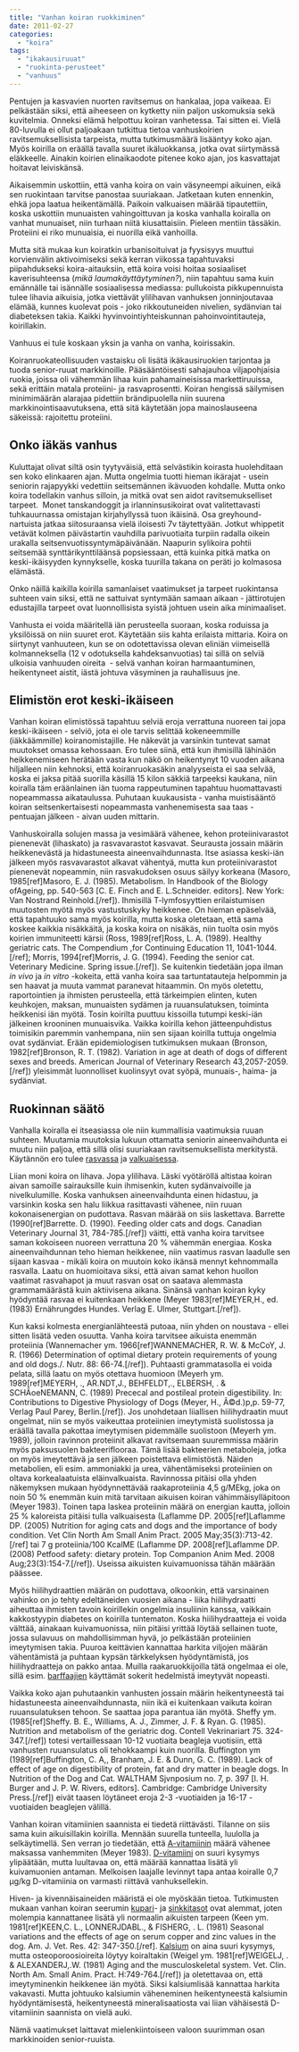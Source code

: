 ```yaml
---
title: "Vanhan koiran ruokkiminen"
date: 2011-02-27
categories: 
  - "koira"
tags: 
  - "ikakausiruuat"
  - "ruokinta-perusteet"
  - "vanhuus"
---
```


Pentujen ja kasvavien nuorten ravitsemus on hankalaa, jopa vaikeaa. Ei pelkästään siksi, että aiheeseen on kytketty niin paljon uskomuksia sekä kuvitelmia. Onneksi elämä helpottuu koiran vanhetessa. Tai sitten ei. Vielä 80-luvulla ei ollut paljoakaan tutkittua tietoa vanhuskoirien ravitsemuksellisista tarpeista, mutta tutkimusmäärä lisääntyy koko ajan. Myös koirilla on eräällä tavalla suuret ikäluokkansa, jotka ovat siirtymässä eläkkeelle. Ainakin koirien elinaikaodote pitenee koko ajan, jos kasvattajat hoitavat leiviskänsä.

<!--more-->

Aikaisemmin uskottiin, että vanha koira on vain väsyneempi aikuinen, eikä sen ruokintaan tarvitse panostaa suuriakaan. Jatketaan kuten ennenkin, ehkä jopa laatua heikentämällä. Paikoin valkuaisen määrää tipautettiin, koska uskottiin munuaisten vahingoittuvan ja koska vanhalla koiralla on vanhat munuaiset, niin turhaan niitä kiusattaisiin. Pieleen mentiin tässäkin. Proteiini ei riko munuaisia, ei nuorilla eikä vanhoilla.

Mutta sitä mukaa kun koiratkin urbanisoituivat ja fyysisyys muuttui korvienvälin aktivoimiseksi sekä kerran viikossa tapahtuvaksi piipahdukseksi koira-aitauksiin, että koira voisi hoitaa sosiaaliset kaverisuhteensa (_mikä laumakäyttäytyminen?_), niin tapahtuu sama kuin emännälle tai isännälle sosiaalisessa mediassa: pullukoista pikkupennuista tulee lihavia aikuisia, jotka viettävät ylilihavan vanhuksen jonninjoutavaa elämää, kunnes kuolevat pois - joko rikkoutuneiden nivelien, sydänvian tai diabeteksen takia. Kaikki hyvinvointiyhteiskunnan pahoinvointitauteja, koirillakin.

Vanhuus ei tule koskaan yksin ja vanha on vanha, koirissakin.

Koiranruokateollisuuden vastaisku oli lisätä ikäkausiruokien tarjontaa ja tuoda senior-ruuat markkinoille. Pääsääntöisesti sahajauhoa viljapohjaisia ruokia, joissa oli vähemmän lihaa kuin pahamaineisissa markettiruuissa, sekä erittäin matala proteiini- ja rasvaprosentti. Koiran hengissä säilymisen minimimäärän alarajaa pidettiin brändipuolella niin suurena markkinointisaavutuksena, että sitä käytetään jopa mainoslauseena säkeissä: rajoitettu proteiini.

## Onko iäkäs vanhus

Kuluttajat olivat siltä osin tyytyväisiä, että selvästikin koirasta huolehditaan sen koko elinkaaren ajan. Mutta ongelmia tuotti hieman ikärajat - usein seniorin rajapyykki vedettiin seitsemännen ikävuoden kohdalle. Mutta onko koira todellakin vanhus silloin, ja mitkä ovat sen aidot ravitsemukselliset tarpeet.  Monet tanskandoggit ja irlanninsusikoirat ovat valitettavasti tuhkauurnassa omistajan kirjahyllyssä tuon ikäisinä. Osa greyhound-nartuista jatkaa siitosuraansa vielä iloisesti 7v täytettyään. Jotkut whippetit vetävät kolmen päivästartin vauhdilla parivuotiaita turpiin radalla oikein urakalla seitsenvuotissyntymäpäivänään. Naapurin sylikoira pohtii seitsemää synttärikynttiläänsä popsiessaan, että kuinka pitkä matka on keski-ikäisyyden kynnykselle, koska tuurilla takana on peräti jo kolmasosa elämästä.

Onko näillä kaikilla koirilla samanlaiset vaatimukset ja tarpeet ruokintansa suhteen vain siksi, että ne sattuivat syntymään samaan aikaan - jättirotujen edustajilla tarpeet ovat luonnollisista syistä johtuen usein aika minimaaliset.

Vanhusta ei voida määritellä iän perusteella suoraan, koska roduissa ja yksilöissä on niin suuret erot. Käytetään siis kahta erilaista mittaria. Koira on siirtynyt vanhuuteen, kun se on odotettavissa olevan eliniän viimeisellä kolmanneksella (12 v odotuksella kahdeksanvuotias) tai sillä on selviä ulkoisia vanhuuden oireita  - selvä vanhan koiran harmaantuminen, heikentyneet aistit, iästä johtuva väsyminen ja rauhallisuus jne.

## Elimistön erot keski-ikäiseen

Vanhan koiran elimistössä tapahtuu selviä eroja verrattuna nuoreen tai jopa keski-ikäiseen - selviö, jota ei ole tarvis selittää kokeneemmille (iäkkäämmille) koiranomistajille. He näkevät ja varsinkin tuntevat samat muutokset omassa kehossaan. Ero tulee siinä, että kun ihmisillä lähinäön heikkenemiseen herätään vasta kun näkö on heikentynyt 10 vuoden aikana hiljalleen niin kehnoksi, että koiranruokasäkin analyyseista ei saa selvää, koska ei jaksa pitää suorilla käsillä 15 kilon säkkiä tarpeeksi kaukana, niin koiralla täm eräänlainen iän tuoma rappeutuminen tapahtuu huomattavasti nopeammassa aikataulussa. Puhutaan kuukausista - vanha muistisääntö koiran seitsenkertaisesti nopeammasta vanhenemisesta saa taas - pentuajan jälkeen - aivan uuden mittarin.

Vanhuskoiralla solujen massa ja vesimäärä vähenee, kehon proteiinivarastot pienenevät (lihaskato) ja rasvavarastot kasvavat. Seurausta jossain määrin heikkenevästä ja hidastuneesta aineenvaihdunnasta. Itse asiassa keski-iän jälkeen myös rasvavarastot alkavat vähentyä, mutta kun proteiinivarastot pienenevät nopeammin, niin rasvakudoksen osuus säilyy korkeana (Masoro, 1985\[ref\]Masoro, E. J. (1985). Metabolism. In Handbook of the Biology ofAgeing, pp. 540-563 \[C. E. Finch and E. L.Schneider. editors\]. New York: Van Nostrand Reinhold.\[/ref\]). Ihmisillä T-lymfosyyttien erilaistumisen muutosten myötä myös vastustuskyky heikkenee. On hieman epäselvää, että tapahtuuko sama myös koirilla, mutta koska oletetaan, että sama koskee kaikkia nisäkkäitä, ja koska koira on nisäkäs, niin tuolta osin myös koirien immuniteetti kärsii (Ross, 1989\[ref\]Ross, L. A. (1989). Healthy geriatric cats. The Compendium ,for Continuing Education 11, 1041-1044.\[/ref\]; Morris, 1994\[ref\]Morris, J. G. (1994). Feeding the senior cat. Veterinary Medicine. Spring issue.\[/ref\]). Se kuitenkin tiedetään jopa ilman _in vivo_ ja _in vitro_ -kokeita, että vanha koira saa tartuntatauteja helpommin ja sen haavat ja muuta vammat paranevat hitaammin. On myös oletettu, raportointien ja ihmisten perusteella, että tärkeimpien elinten, kuten keuhkojen, maksan, munuaisten sydämen ja ruuansulatuksen, toiminta heikkenisi iän myötä. Tosin koirilta puuttuu kissoilla tutumpi keski-iän jälkeinen krooninen munuaisvika. Vaikka koirilla kehon jätteenpuhdistus toimisikin paremmin vanhempana, niin sen sijaan koirilla tuttuja ongelmia ovat sydänviat. Erään epidemiologisen tutkimuksen mukaan (Bronson, 1982\[ref\]Bronson, R. T. (1982). Variation in age at death of dogs of different sexes and breeds. American Journal of Veterinary Research 43,2057-2059.\[/ref\]) yleisimmät luonnolliset kuolinsyyt ovat syöpä, munuais-, haima- ja sydänviat.

## Ruokinnan säätö

Vanhalla koiralla ei itseasiassa ole niin kummallisia vaatimuksia ruuan suhteen. Muutamia muutoksia lukuun ottamatta seniorin aineenvaihdunta ei muutu niin paljoa, että sillä olisi suuriakaan ravitsemuksellista merkitystä. Käytännön ero tulee [rasvassa](https://www.katiska.eu/tieto/rasvat/rasva-ruokinnassa/) ja [valkuaisessa](https://www.katiska.eu/tieto/proteiinit/proteiini-ruokinnassa/).

Liian moni koira on lihava. Jopa ylilihava. Läski vyötäröllä altistaa koiran aivan samoille sairauksille kuin ihmisenkin, kuten sydänvaivoille ja nivelkulumille. Koska vanhuksen aineenvaihdunta einen hidastuu, ja varsinkin koska sen halu liikkua rasittavasti vähenee, niin ruuan kokonaisenergian on pudottava. Rasvan määrää on siis laskettava. Barrette (1990\[ref\]Barrette. D. (1990). Feeding older cats and dogs. Canadian Veterinary Journal 31, 784-785.\[/ref\]) väitti, että vanha koira tarvitsee saman kokoiseen nuoreen verrattuna 20 % vähemmän energiaa. Koska aineenvaihdunnan teho hieman heikkenee, niin vaatimus rasvan laadulle sen sijaan kasvaa - mikäli koira on muutoin koko ikänsä mennyt kehnommalla rasvalla. Laatu on huomioitava siksi, että aivan samat kehon huollon vaatimat rasvahapot ja muut rasvan osat on saatava alemmasta grammamäärästä kuin aktiivisena aikana. Sinänsä vanhan koiran kyky hyödyntää rasvaa ei kuitenkaan heikkene (Meyer 1983\[ref\]MEYER,H., ed. (1983) Ernährungdes Hundes. Verlag E. Ulmer, Stuttgart.\[/ref\]).

Kun kaksi kolmesta energianlähteestä putoaa, niin yhden on noustava - ellei sitten lisätä veden osuutta. Vanha koira tarvitsee aikuista enemmän proteiinia (Wannemacher ym. 1966\[ref\]WANNEMACHER, R. W. & McCoY, J. R. (1966) Determination of optimal dietary protein requirements of young and old dogs./. Nutr. 88: 66-74.\[/ref\]). Puhtaasti grammatasolla ei voida pelata, sillä laatu on myös otettava huomioon (Meyerh ym. 1989\[ref\]MEYERH, ., AR.NDT,J., BEHFELDT,., ELBERSH, . & SCHÃoeNEMANN, C. (1989) Prececal and postileal protein digestibility. In: Contributions to Digestive Physiology of Dogs (Meyer, H., Ã©d.)p,p. 59-77, Verlag Paul Parey, Berlin.\[/ref\]). Jos unohdetaan liiallisen hiilihydraatin muut ongelmat, niin se myös vaikeuttaa proteiinien imeytymistä suolistossa ja eräällä tavalla pakottaa imeytymisen pidemmälle suolistoon (Meyerh ym. 1989), jolloin ravinnon proteiinit alkavat ravitsemaan suuremmissa määrin myös paksusuolen bakteeriflooraa. Tämä lisää bakteerien metaboleja, jotka on myös imeytettävä ja sen jälkeen poistettava elimistöstä. Näiden metabolien, eli esim. ammoniakki ja urea, vähentämiseksi proteiinien on oltava korkealaatuista eläinvalkuaista. Ravinnossa pitäisi olla yhden näkemyksen mukaan hyödynnettävää raakaproteiinia 4,5 g/MEkg, joka on noin 50 % enemmän kuin mitä tarvitaan aikuisen koiran vähimmäisylläpitoon (Meyer 1983). Toinen tapa laskea proteiinin määrä on energian kautta, jolloin 25 % kaloreista pitäisi tulla valkuaisesta (Laflamme DP. 2005\[ref\]Laflamme DP. (2005) Nutrition for aging cats and dogs and the importance of body condition. Vet Clin North Am Small Anim Pract. 2005 May;35(3):713-42.\[/ref\] tai 7 g proteiinia/100 KcalME (Laflamme DP. 2008\[ref\]Laflamme DP. (2008) Petfood safety: dietary protein. Top Companion Anim Med. 2008 Aug;23(3):154-7.\[/ref\]). Useissa aikuisten kuivamuonissa tähän määrään päässee.

Myös hiilihydraattien määrän on pudottava, olkoonkin, että varsinainen vahinko on jo tehty edeltäneiden vuosien aikana - liika hiilihydraatti aiheuttaa ihmisten tavoin koirillekin ongelmia insuliinin kanssa, vaikkain kakkostyypin diabetes on koirilla tuntematon. Koska hiilihydraatteja ei voida välttää, ainakaan kuivamuonissa, niin pitäisi yrittää löytää sellainen tuote, jossa sulavuus on mahdollisimman hyvä, jo pelkästään proteiinien imeytymisen takia. Puuroa keittävien kannattaa harkita viljojen määrän vähentämistä ja puhtaan kypsän tärkkelyksen hyödyntämistä, jos hiilihydraatteja on pakko antaa. Muilla raakaruokkijoilla tätä ongelmaa ei ole, sillä esim. [barffaajien](https://www.katiska.eu/tieto/barf-ja-vastaavat/barf-uskoa-vai-ruokintaa/) käyttämät sokerit hedelmistä imeytyvät nopeasti.

Vaikka koko ajan puhutaankin vanhusten jossain määrin heikentyneestä tai hidastuneesta aineenvaihdunnasta, niin ikä ei kuitenkaan vaikuta koiran ruuansulatuksen tehoon. Se saattaa jopa parantua iän myötä. Sheffy ym. (1985\[ref\]Sheffy. B. E., Williams, A. J., Zimmer, J. F. & Ryan. G. (1985). Nutrition and metabolism of the geriatric dog. Contell Vekrinariart 75. 324-347.\[/ref\]) totesi vertaillessaan 10-12 vuotiaita beagleja vuotisiin, että vanhusten ruuansulatus oli tehokkaampi kuin nuorilla. Buffington ym (1989\[ref\]Buffington, C. A,, Branham, J. E. & Dunn, G. C. (1989). Lack of effect of age on digestibility of protein, fat and dry matter in beagle dogs. In Nutrition of the Dog and Cat. WALTHAM Sjvnposium no. 7, p. 397 \[I. H.  
Burger and J. P. W. Rivers, editors\]. Cambridge: Cambridge University Press.\[/ref\]) eivät taasen löytäneet eroja 2-3 -vuotiaiden ja 16-17 -vuotiaiden beaglejen välillä.

Vanhan koiran vitamiinien saannista ei tiedetä riittävästi. Tilanne on siis sama kuin aikuisillakin koirilla. Mennään suurella tunteella, luulolla ja selkäytimellä. Sen verran jo tiedetään, että [A-vitamiinin](https://www.katiska.eu/tieto/a-vitamiini/a-vitamiini/) määrä vähenee maksassa vanhemmiten (Meyer 1983). [D-vitamiini](https://www.katiska.eu/tieto/d-vitamiini/d-vitamiini/) on suuri kysymys ylipäätään, mutta luultavaa on, että määrää kannattaa lisätä yli kuivamuonien antaman. Melkoisen laajalle levinnyt tapa antaa koiralle 0,7 µg/kg D-vitamiinia on varmasti riittävä vanhuksellekin.

Hiven- ja kivennäisaineiden määristä ei ole myöskään tietoa. Tutkimusten mukaan vanhan koiran seerumin [kupari](https://www.katiska.eu/tieto/koira-tarve-mineraali/kupari/)\- ja [sinkkitasot](https://www.katiska.eu/tieto/koira-tarve-mineraali/sinkki-valokeilassa/) ovat alemmat, joten molempia kannattanee lisätä yli normaalin aikuisten tarpeen (Keen ym. 1981\[ref\]KEEN,C. L., LONNERJDABL., & FISHERG, . L. (1981) Seasonal variations and the effects of age on serum copper and zinc values in the dog. Am. J. Vet. Res. 42: 347-350.\[/ref\]. [Kalsium](https://www.katiska.eu/tieto/kalsium/kalsium/) on aina suuri kysymys, mutta osteoporoosioireita löytyy koiraltakin (Weigel ym. 1981\[ref\]WEIGELJ, . & ALEXANDERJ,.W. (1981) Aging and the musculoskeletal system. Vet. Clin. North Am. Small Anim. Pract. H:749-764.\[/ref\]) ja oletettavaa on, että imeytyminenkin heikkenee iän myötä. Siksi kalsiumlisää kannattaa harkita vakavasti. Mutta johtuuko kalsiumin väheneminen heikentyneestä kalsiumin hyödyntämisestä, heikentyneestä mineralisaatiosta vai liian vähäisestä D-vitamiinin saannista on vielä auki.

Nämä vaatimukset laittavat mielenkiintoiseen valoon suurimman osan markkinoiden senior-ruuista.
